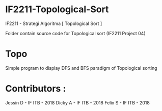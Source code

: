 # IF2211-Topological-Sort
IF2211 - Strategi Algoritma [ Topological Sort ]

Folder contain source code for Topological sort (IF2211 Project 04)

# Topo
Simple program to display DFS and BFS paradigm of Topological sorting

# Contributors :
Jessin D - IF ITB - 2018
Dicky A - IF ITB - 2018
Felix S - IF ITB - 2018
